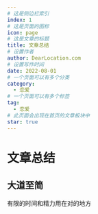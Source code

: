 ```yaml
---
# 这是侧边栏索引
index: 1
# 这是页面的图标
icon: page
# 这是文章的标题
title: 文章总结
# 设置作者
author: DearLocation.com
# 设置写作时间
date: 2022-08-01
# 一个页面可以有多个分类
category:
  - 恋爱
# 一个页面可以有多个标签
tag:
  - 恋爱
# 此页面会出现在首页的文章板块中
star: true
---
```



# 文章总结 

## 大道至简

有限的时间和精力用在对的地方


